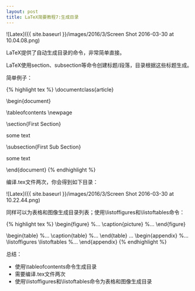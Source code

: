 ```yaml
---
layout: post
title: LaTeX简要教程7:生成目录
---
```


![Latex]({{ site.baseurl }}/images/2016/3/Screen Shot 2016-03-30 at 10.04.08.png)

LaTeX提供了自动生成目录的命令，非常简单直接。

LaTeX使用section、subsection等命令创建标题/段落，目录根据这些标题生成。

简单例子：

{% highlight tex %}
\documentclass{article}

\begin{document}

\tableofcontents
\newpage

\section{First Section}

some text

\subsection{First Sub Section}

some text

\end{document}
{% endhighlight %}

编译.tex文件两次，你会得到如下目录：

![Latex]({{ site.baseurl }}/images/2016/3/Screen Shot 2016-03-30 at 10.22.44.png)

同样可以为表格和图像生成目录列表；使用\listoffigures和\listoftables命令：

{% highlight tex %}
\begin{figure}
  %...
  \caption{picture}
  %...
\end{figure}

\begin{table}
  %...
  \caption{table}
  %...
\end{table}
...
\begin{appendix}
  %...
  \listoffigures
  \listoftables
  %...
\end{appendix}
{% endhighlight %}

总结：

* 使用\tableofcontents命令生成目录
* 需要编译.tex文件两次
* 使用\listoffigures和\listoftables命令为表格和图像生成目录